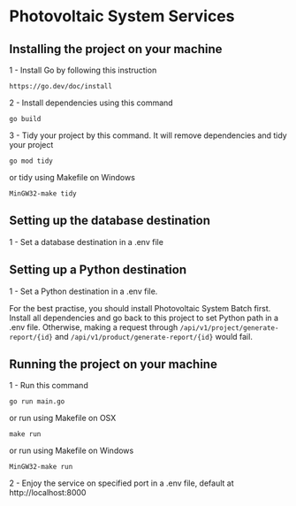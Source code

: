 # Photovoltaic System Services

## Installing the project on your machine

1 - Install Go by following this instruction
~~~
https://go.dev/doc/install
~~~

2 - Install dependencies using this command
~~~
go build
~~~

3 - Tidy your project by this command. It will remove dependencies and tidy your project
~~~
go mod tidy
~~~
or tidy using Makefile on Windows
~~~
MinGW32-make tidy 
~~~

## Setting up the database destination
1 - Set a database destination in a .env file 


## Setting up a Python destination
1 - Set a Python destination in a .env file. 

For the best practise, you should install Photovoltaic System Batch first. Install all dependencies and go back to this project to set Python path in a .env file. Otherwise, making a request through `/api/v1/project/generate-report/{id}` and `/api/v1/product/generate-report/{id}` would fail.

## Running the project on your machine
1 - Run this command
~~~
go run main.go
~~~
or run using Makefile on OSX
~~~
make run 
~~~
or run using Makefile on Windows
~~~
MinGW32-make run 
~~~
2 - Enjoy the service on specified port in a .env file, default at http://localhost:8000 


